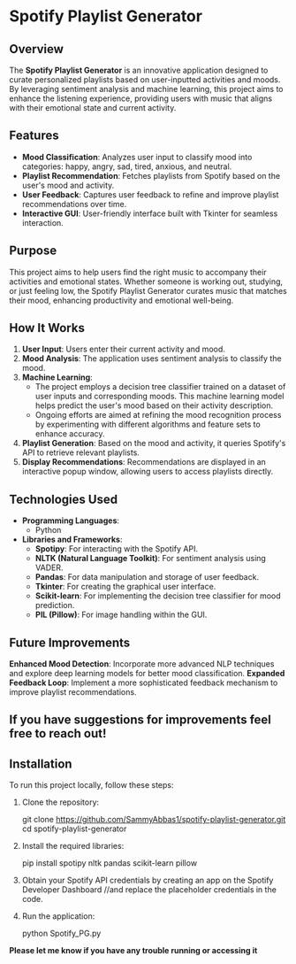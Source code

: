 # Spotify Playlist Generator

## Overview
The **Spotify Playlist Generator** is an innovative application designed to curate personalized playlists based on user-inputted activities and moods. By leveraging sentiment analysis and machine learning, this project aims to enhance the listening experience, providing users with music that aligns with their emotional state and current activity.

## Features
- **Mood Classification**: Analyzes user input to classify mood into categories: happy, angry, sad, tired, anxious, and neutral.
- **Playlist Recommendation**: Fetches playlists from Spotify based on the user's mood and activity.
- **User Feedback**: Captures user feedback to refine and improve playlist recommendations over time.
- **Interactive GUI**: User-friendly interface built with Tkinter for seamless interaction.

## Purpose
This project aims to help users find the right music to accompany their activities and emotional states. Whether someone is working out, studying, or just feeling low, the Spotify Playlist Generator curates music that matches their mood, enhancing productivity and emotional well-being.

## How It Works
1. **User Input**: Users enter their current activity and mood.
2. **Mood Analysis**: The application uses sentiment analysis to classify the mood.
3. **Machine Learning**: 
   - The project employs a decision tree classifier trained on a dataset of user inputs and corresponding moods. This machine learning model helps predict the user's mood based on their activity description.
   - Ongoing efforts are aimed at refining the mood recognition process by experimenting with different algorithms and feature sets to enhance accuracy.
4. **Playlist Generation**: Based on the mood and activity, it queries Spotify's API to retrieve relevant playlists.
5. **Display Recommendations**: Recommendations are displayed in an interactive popup window, allowing users to access playlists directly.

## Technologies Used
- **Programming Languages**: 
  - Python
- **Libraries and Frameworks**:
  - **Spotipy**: For interacting with the Spotify API.
  - **NLTK (Natural Language Toolkit)**: For sentiment analysis using VADER.
  - **Pandas**: For data manipulation and storage of user feedback.
  - **Tkinter**: For creating the graphical user interface.
  - **Scikit-learn**: For implementing the decision tree classifier for mood prediction.
  - **PIL (Pillow)**: For image handling within the GUI.

## Future Improvements
**Enhanced Mood Detection**: Incorporate more advanced NLP techniques and explore deep learning models for better mood classification.
**Expanded Feedback Loop**: Implement a more sophisticated feedback mechanism to improve playlist recommendations.

## If you have suggestions for improvements feel free to reach out!

## Installation
To run this project locally, follow these steps:
1. Clone the repository:

   git clone https://github.com/SammyAbbas1/spotify-playlist-generator.git
   cd spotify-playlist-generator
   
2. Install the required libraries:
   
   pip install spotipy nltk pandas scikit-learn pillow
   
3. Obtain your Spotify API credentials by creating an app on the Spotify Developer Dashboard
 //and replace the placeholder credentials in the code.

4. Run the application:

   python Spotify_PG.py
   
**Please let me know if you have any trouble running or accessing it**
